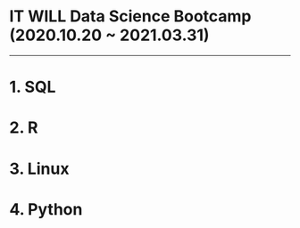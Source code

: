 # IT WILL Data Science Bootcamp (2020.10.20 ~ 2021.03.31)
---
# 1. SQL
# 2. R
# 3. Linux
# 4. Python
